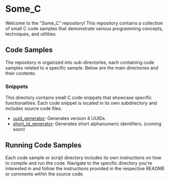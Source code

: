 # Some_C

Welcome to the "Some_C" repository! This repository contains a collection of small C code samples that demonstrate various programming concepts, techniques, and utilities.

## Code Samples

The repository is organized into sub-directories, each containing code samples related to a specific sample. Below are the main directories and their contents:

### Snippets

This directory contains small C code snippets that showcase specific functionalities. Each code snippet is located in its own subdirectory and includes source code files.

- [uuid_generator](snippets/uuid_generator): Generates version 4 UUIDs.
- [short_id_generator](snippets/short_id_generator): Generates short alphanumeric identifiers. (coming soon)


## Running Code Samples

Each code sample or script directory includes its own instructions on how to compile and run the code. Navigate to the specific directory you're interested in and follow the instructions provided in the respective README or comments within the source code.
